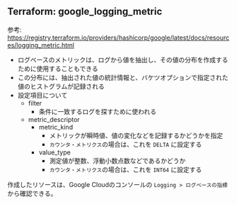 ## Terraform: google_logging_metric

参考: https://registry.terraform.io/providers/hashicorp/google/latest/docs/resources/logging_metric.html

- ログベースのメトリックは、ログから値を抽出し、その値の分布を作成するために使用することもできる
- この分布には、抽出された値の統計情報と、バケツオプションで指定された値のヒストグラムが記録される
- 設定項目について
  - filter
    - 条件に一致するログを探すために使われる
  - metric_descriptor
    - metric_kind
      - メトリックが瞬時値、値の変化などを記録するかどうかを指定
      - `カウンタ・メトリクス`の場合は、これを `DELTA` に設定する
    - value_type
      - 測定値が整数、浮動小数点数などであるかどうか
      - `カウンタ・メトリクス`の場合は、これを `INT64` に設定する
      
作成したリソースは、Google Cloudのコンソールの `Logging > ログベースの指標`から確認できる。
